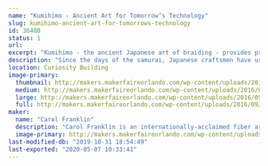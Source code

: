 ```yaml
---
name: "Kumihimo - Ancient Art for Tomorrow’s Technology"
slug: kumihimo-ancient-art-for-tomorrows-technology
id: 36480
status: 1
url: 
excerpt: "Kumihimo - the ancient Japanese art of braiding - provides products for many modern applications. Try your hand at creating a braid using traditional equipment."
description: "Since the days of the samurai, Japanese craftsmen have used five types of custom stands to create a variety of braided cords that serve many different purposes. Learn more about both modern and ancient applications and try your hand at using the most basic of the five stands: the maru dai."
location: Curiosity Building
image-primary:
  thumbnail: http://makers.makerfaireorlando.com/wp-content/uploads/2016/09/maru-dai-150x150.png
  medium: http://makers.makerfaireorlando.com/wp-content/uploads/2016/09/maru-dai-300x201.png
  large: http://makers.makerfaireorlando.com/wp-content/uploads/2016/09/maru-dai.png
  full: http://makers.makerfaireorlando.com/wp-content/uploads/2016/09/maru-dai.png
maker:
  name: "Carol Franklin"
  description: "Carol Franklin is an internationally-acclaimed fiber artist and teacher living in Orlando, Florida. Practicing the ancient Japanese fiber craft of kumihimo (literally \"coming together of threads\") for nearly two decades, she has lectured, taught and exhibited work in Japan and throughout North America. Carol's work ranges from creating vivid images through joined braids to making rich jewelry combining silk, precious metals, glasswork and gems. Her teaching focuses on making this deeply Japanese form accessible to North American students. She is a Founding Member of the American Kumihimo Society and serves on its Advisory Council."
  image-primary: http://makers.makerfaireorlando.com/wp-content/uploads/2016/10/headshot.jpg
last-modified-db: "2019-10-31 18:54:49"
last-exported: "2020-05-07 10:33:41"
---
```

